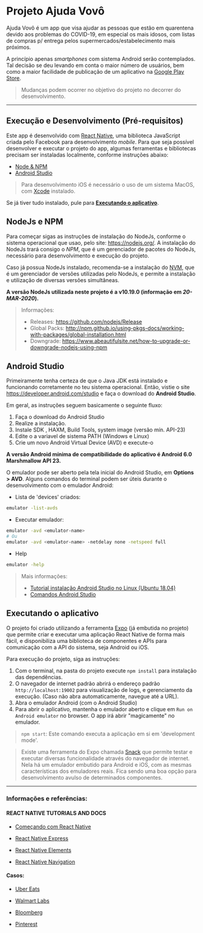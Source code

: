 # Projeto Ajuda Vovô

Ajuda Vovô é um app que visa ajudar as pessoas que estão em quarentena devido aos problemas do COVID-19, em especial os mais idosos, com listas de compras p/ entrega pelos supermercados/estabelecimento mais próximos.

A princípio apenas _smartphones_ com sistema Android serão contemplados. Tal decisão se deu levando em conta o maior número de usuários, bem como a maior facilidade de publicação de um aplicativo na [Google Play Store](https://play.google.com/).

> Mudanças podem ocorrer no objetivo do projeto no decorrer do desenvolvimento.

--------

## Execução e Desenvolvimento (Pré-requisitos)

Este app é desenvolvido com [React Native](https://reactnative.dev/), uma biblioteca JavaScript criada pelo Facebook para desenvolvimento _mobile_. Para que seja possível desenvolver e executar o projeto do app, algumas ferramentas e bibliotecas precisam ser instaladas localmente, conforme instruções abaixo:
- [Node & NPM](#nodejs-e-npm)
- [Android Studio](#android-studio)

> Para desenvolvimento iOS é necessário o uso de um sistema MacOS, com [Xcode](https://developer.apple.com/xcode/) instalado.

Se já tiver tudo instalado, pule para [**Executando o aplicativo**](#executando-o-aplicativo).

## NodeJs e NPM

Para começar sigas as instruções de instalação do NodeJs, conforme o sistema operacional que usao, pelo site: https://nodejs.org/. A instalação do NodeJs trará consigo o _NPM_, que é um gerenciador de pacotes do NodeJs, necessário para desenvolvimento e execução do projeto.

Caso já possua NodeJs instalado, recomenda-se a instalação do [NVM](https://www.npmjs.com/package/nvm), que é um gerenciador de versões utilizadas pelo NodeJs, e permite a instalação e utilização de diversas versões simultâneas. 

**A versão NodeJs utilizada neste projeto é a v10.19.0 (informação em _20-MAR-2020_).**

> Informações:
> - Releases: https://github.com/nodejs/Release
> - Global Packs: http://npm.github.io/using-pkgs-docs/working-with-packages/global-installation.html
> - Downgrade: https://www.abeautifulsite.net/how-to-upgrade-or-downgrade-nodejs-using-npm


## Android Studio

Primeiramente tenha certeza de que o Java JDK está instalado e funcionando corretamente no teu sistema operacional. Então, vistie o site https://developer.android.com/studio e faça o download do **Android Studio**.

Em geral, as instruções seguem basicamente o seguinte fluxo:
1. Faça o download do Android Studio
2. Realize a instalação.
3. Instale SDK , HAXM, Build Tools, system image (versão mín. API-23)
4. Edite o a variavel de sistema PATH (Windows e Linux)
5. Crie um novo Android Virtual Device (AVD) e execute-o

**A versão Android mínima de compatibilidade do aplicativo é Android 6.0 Marshmallow API 23.**

O emulador pode ser aberto pela tela inicial do Android Studio, em **Options > AVD**.
Alguns comandos do terminal podem ser úteis durante o desenvolvimento com o emulador Android:

- Lista de 'devices' criados:
```bash
emulator -list-avds
```
- Executar emulador:
```bash
emulator -avd <emulator-name> 
# Ou
emulator -avd <emulator-name> -netdelay none -netspeed full
```
- Help
```bash
emulator -help
```

> Mais informações: 
> - [Tutorial instalação Android Studio no Linux (Ubuntu 18.04)](https://www.youtube.com/watch?v=eWzgirSaGvs)
> - [Comandos Android Studio](https://developer.android.com/studio/run/emulator-commandline)



## Executando o aplicativo

O projeto foi criado utilizando a ferramenta [Expo](https://expo.io/) (já embutida no projeto) que permite criar e executar uma aplicação React Native de forma mais fácil, e disponibiliza uma biblioteca de componentes e APIs para comunicação com a API do sistema, seja Android ou iOS.

Para execução do projeto, siga as instruções:

1. Com o terminal, na pasta do projeto execute `npm install` para instalação das dependências. 
2. O navegador de internet padrão abrirá o endereço padrão `http://localhost:19002` para visualização de logs, e gerenciamento da execução. (Caso não abra automaticamente, navegue até a URL).
3. Abra o emulador Android (com o Android Studio)
4. Para abrir o aplicativo, mantenha o emulador aberto e clique em `Run on Android emulator` no browser. O app irá abrir "magicamente" no emulador. 

> `npm start`: Este comando executa a aplicação em si em 'development mode'.

> Existe uma ferramenta do Expo chamada [Snack](https://snack.expo.io/) que permite testar e executar diversas funcionalidade através do navegador de internet. Nela há um emulador embutido para Android e iOS, com as mesmas características dos emuladores reais. Fica sendo uma boa opção para desenvolvimento avulso de determinados componentes. 

------------------------
### Informações e referências:

#### REACT NATIVE TUTORIALS AND DOCS

- [Começando com React Native](https://reactnative.dev/docs/tutorial)

- [React Native Express](http://www.reactnativeexpress.com/)

- [React Native Elements](https://react-native-training.github.io/react-native-elements/docs/getting_started.html)

- [React Native Navigation](https://reactnavigation.org/docs/en/getting-started.html)

#### Casos:

- [Uber Eats](https://eng.uber.com/ubereats-react-native/)

- [Walmart Labs](https://medium.com/walmartlabs/react-native-at-walmartlabs-cdd140589560)

- [Bloomberg](https://www.techatbloomberg.com/blog/bloomberg-used-react-native-develop-new-consumer-app/)

- [Pinterest](https://medium.com/@Pinterest_Engineering/supporting-react-native-at-pinterest-f8c2233f90e6)


